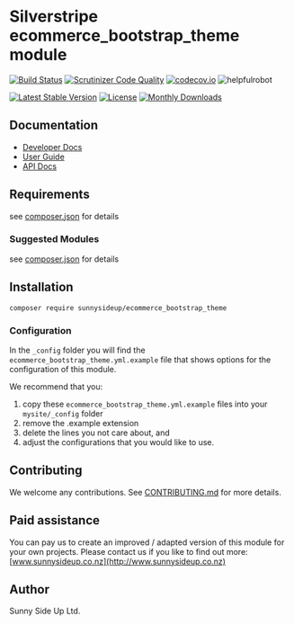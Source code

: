 # Silverstripe ecommerce_bootstrap_theme module
[![Build Status](https://travis-ci.org/sunnysideup/silverstripe-ecommerce_bootstrap_theme.svg?branch=master)](https://travis-ci.org/sunnysideup/silverstripe-ecommerce_bootstrap_theme)
[![Scrutinizer Code Quality](https://scrutinizer-ci.com/g/sunnysideup/silverstripe-ecommerce_bootstrap_theme/badges/quality-score.png?b=master)](https://scrutinizer-ci.com/g/sunnysideup/silverstripe-ecommerce_bootstrap_theme/?branch=master)
[![codecov.io](https://codecov.io/github/sunnysideup/silverstripe-ecommerce_bootstrap_theme/coverage.svg?branch=master)](https://codecov.io/github/sunnysideup/silverstripe-ecommerce_bootstrap_theme?branch=master)
![helpfulrobot](https://helpfulrobot.io/sunnysideup/ecommerce_bootstrap_theme/badge)

[![Latest Stable Version](https://poser.pugx.org/sunnysideup/ecommerce_bootstrap_theme/version)](https://packagist.org/packages/sunnysideup/ecommerce_bootstrap_theme)
[![License](https://poser.pugx.org/sunnysideup/ecommerce_bootstrap_theme/license)](https://packagist.org/packages/sunnysideup/ecommerce_bootstrap_theme)
[![Monthly Downloads](https://poser.pugx.org/sunnysideup/ecommerce_bootstrap_theme/d/monthly)](https://packagist.org/packages/sunnysideup/ecommerce_bootstrap_theme)


## Documentation



 * [Developer Docs](docs/en/INDEX.md)
 * [User Guide](docs/en/userguide.md)
 * [API Docs](http://docs.ssmods.com/sunnysideup/ecommerce_bootstrap_theme/classes.xhtml)

## Requirements



see [composer.json](composer.json) for details

### Suggested Modules



see [composer.json](composer.json) for details


## Installation


```
composer require sunnysideup/ecommerce_bootstrap_theme
```

### Configuration



In the `_config` folder you will find the `ecommerce_bootstrap_theme.yml.example`
file that shows options for the configuration of this module.

We recommend that you:

  1. copy these `ecommerce_bootstrap_theme.yml.example` files into your
`mysite/_config` folder
  2. remove the .example extension
  3. delete the lines you not care about, and
  4. adjust the configurations that you would like to use.


## Contributing



We welcome any contributions. See [CONTRIBUTING.md](CONTRIBUTING.md) for more details.

## Paid assistance



You can pay us to create an improved / adapted version of this module for your own projects.  Please contact us if you like to find out more: [www.sunnysideup.co.nz](http://www.sunnysideup.co.nz)

## Author



Sunny Side Up Ltd.
